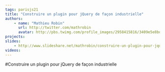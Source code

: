 ```yaml
---
tags: parisjs21
title: "Construire un plugin pour jQuery de façon industrielle"
authors:
    - name: "Mathieu Robin"
      url: http://twitter.com/mathrobin
      avatar: http://pbs.twimg.com/profile_images/2958415816/3409e5e8bdecfd0bd6c1bbf4d7058f85_bigger.jpeg
projects:
slides:
    - http://www.slideshare.net/mathrobin/construire-un-plugin-pour-jquery-15
videos:
---
```

#Construire un plugin pour jQuery de façon industrielle
